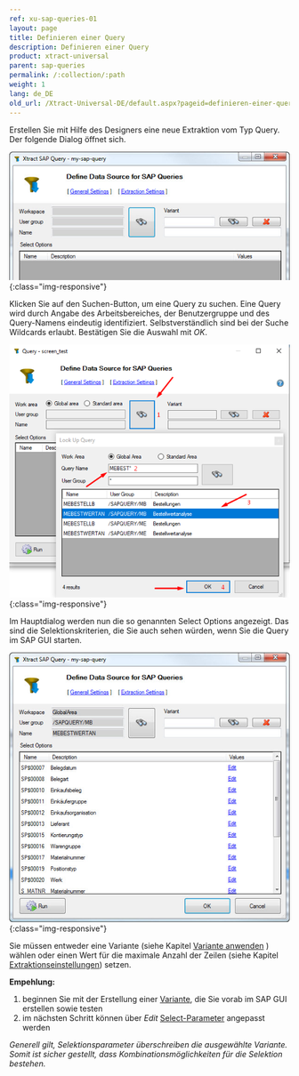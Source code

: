 ```yaml
---
ref: xu-sap-queries-01
layout: page
title: Definieren einer Query
description: Definieren einer Query
product: xtract-universal
parent: sap-queries
permalink: /:collection/:path
weight: 1
lang: de_DE
old_url: /Xtract-Universal-DE/default.aspx?pageid=definieren-einer-query
---
```


Erstellen Sie mit Hilfe des Designers eine neue Extraktion vom Typ Query. Der folgende Dialog öffnet sich. 

![Define-Query-Extraction-Data-Source](/img/content/Define-Query-Extraction-Data-Source.jpg){:class="img-responsive"}


Klicken Sie auf den Suchen-Button, um eine Query zu suchen. Eine Query wird durch Angabe des Arbeitsbereiches, der Benutzergruppe und des Query-Namens eindeutig identifiziert. Selbstverständlich sind bei der Suche Wildcards erlaubt. Bestätigen Sie die Auswahl mit *OK*.

![Look-Up-Query](/img/content/xu/xu_query_look-up.png){:class="img-responsive"}

Im Hauptdialog werden nun die so genannten Select Options angezeigt. Das sind die Selektionskriterien, die Sie auch sehen würden, wenn Sie die Query im SAP GUI starten.

![Define-Query-Extraction-Data-Source-Selected](/img/content/Define-Query-Extraction-Data-Source-Selected.jpg){:class="img-responsive"}

Sie müssen entweder eine Variante (siehe Kapitel [Variante anwenden](./varianten-anwenden) ) wählen oder einen Wert für die maximale Anzahl der Zeilen (siehe Kapitel [Extraktionseinstellungen](./extraktionseinstellungen_1)) setzen.

**Empehlung:**
1. beginnen Sie mit der Erstellung einer [Variante](https://help.sap.com/doc/saphelp_dm40/4.0/de-DE/c0/980389e58611d194cc00a0c94260a5/content.htm?no_cache=true), die Sie vorab im SAP GUI erstellen sowie testen
2. im nächsten Schritt können über *Edit* [Select-Parameter](./select-options-fuellen
) angepasst werden

*Generell gilt, Selektionsparameter überschreiben die ausgewählte Variante. 
Somit ist sicher gestellt, dass Kombinationsmöglichkeiten für die Selektion bestehen.*
